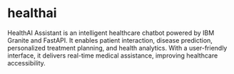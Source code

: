 # healthai
HealthAI Assistant is an intelligent healthcare chatbot powered by IBM Granite and FastAPI. It enables patient interaction, disease prediction, personalized treatment planning, and health analytics. With a user-friendly interface, it delivers real-time medical assistance, improving healthcare accessibility.
